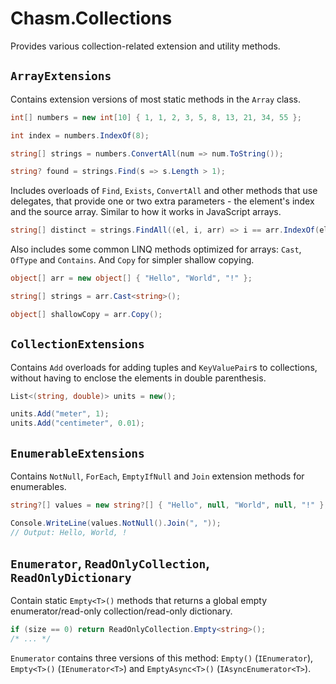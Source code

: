 # Chasm.Collections

Provides various collection-related extension and utility methods.

## `ArrayExtensions`

Contains extension versions of most static methods in the `Array` class.

```cs
int[] numbers = new int[10] { 1, 1, 2, 3, 5, 8, 13, 21, 34, 55 };

int index = numbers.IndexOf(8);

string[] strings = numbers.ConvertAll(num => num.ToString());

string? found = strings.Find(s => s.Length > 1);
```

Includes overloads of `Find`, `Exists`, `ConvertAll` and other methods that use delegates, that provide one or two extra parameters - the element's index and the source array. Similar to how it works in JavaScript arrays.

```cs
string[] distinct = strings.FindAll((el, i, arr) => i == arr.IndexOf(el));
```

Also includes some common LINQ methods optimized for arrays: `Cast`, `OfType` and `Contains`. And `Copy` for simpler shallow copying.

```cs
object[] arr = new object[] { "Hello", "World", "!" };

string[] strings = arr.Cast<string>();

object[] shallowCopy = arr.Copy();
```

## `CollectionExtensions`

Contains `Add` overloads for adding tuples and `KeyValuePair`s to collections, without having to enclose the elements in double parenthesis.

```cs
List<(string, double)> units = new();

units.Add("meter", 1);
units.Add("centimeter", 0.01);
```

## `EnumerableExtensions`

Contains `NotNull`, `ForEach`, `EmptyIfNull` and `Join` extension methods for enumerables.

```cs
string?[] values = new string?[] { "Hello", null, "World", null, "!" };

Console.WriteLine(values.NotNull().Join(", "));
// Output: Hello, World, !
```

## `Enumerator`, `ReadOnlyCollection`, `ReadOnlyDictionary`

Contain static `Empty<T>()` methods that returns a global empty enumerator/read-only collection/read-only dictionary.

```cs
if (size == 0) return ReadOnlyCollection.Empty<string>();
/* ... */
```

`Enumerator` contains three versions of this method: `Empty()` (`IEnumerator`), `Empty<T>()` (`IEnumerator<T>`) and `EmptyAsync<T>()` (`IAsyncEnumerator<T>`).
